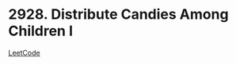 # 2928. Distribute Candies Among Children I
[LeetCode](https://leetcode.com/problems/distribute-candies-among-children-i/description/)